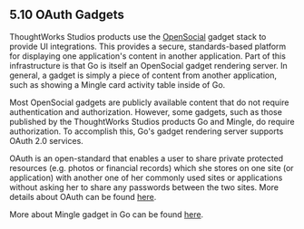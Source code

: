 ##  5.10 OAuth Gadgets

ThoughtWorks Studios products use the [OpenSocial](http://opensocial.org) gadget stack to provide UI integrations. This provides a secure, standards-based platform for displaying one application's content in another application. Part of this infrastructure is that Go is itself an OpenSocial gadget rendering server. In general, a gadget is simply a piece of content from another application, such as showing a Mingle card activity table inside of Go.

Most OpenSocial gadgets are publicly available content that do not require authentication and authorization. However, some gadgets, such as those published by the ThoughtWorks Studios products Go and Mingle, do require authorization. To accomplish this, Go's gadget rendering server supports OAuth 2.0 services.

OAuth is an open-standard that enables a user to share private protected resources (e.g. photos or financial records) which she stores on one site (or application) with another one of her commonly used sites or applications without asking her to share any passwords between the two sites. More details about OAuth can be found [here](http://www.thoughtworks.com/products/docs/go/current/help/what_is_oauth.html). 

More about Mingle gadget in Go can be found [here](5.4.md).

